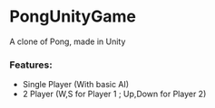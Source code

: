 # PongUnityGame
A clone of Pong, made in Unity

### Features:
 - Single Player (With basic AI)
 - 2 Player (W,S for Player 1 ; Up,Down for Player 2)

